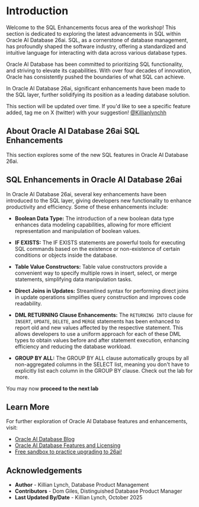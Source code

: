 # Introduction

Welcome to the SQL Enhancements focus area of the workshop! This section is dedicated to exploring the latest advancements in SQL within Oracle AI Database 26ai. SQL, as a cornerstone of database management, has profoundly shaped the software industry, offering a standardized and intuitive language for interacting with data across various database types.

Oracle AI Database has been committed to prioritizing SQL functionality, and striving to elevate its capabilities. With over four decades of innovation, Oracle has consistently pushed the boundaries of what SQL can achieve.

In Oracle AI Database 26ai, significant enhancements have been made to the SQL layer, further solidifying its position as a leading database solution.

This section will be updated over time. If you'd like to see a specific feature added, tag me on X (twitter) with your suggestion! [@Killianlynchh](https://twitter.com/Killianlynchh)

## About Oracle AI Database 26ai SQL Enhancements

This section explores some of the new SQL features in Oracle AI Database 26ai.


## SQL Enhancements in Oracle AI Database 26ai

In Oracle AI Database 26ai, several key enhancements have been introduced to the SQL layer, giving developers new functionality to enhance productivity and efficiency. Some of these enhancements include:
  
- **Boolean Data Type:** The introduction of a new boolean data type enhances data modeling capabilities, allowing for more efficient representation and manipulation of boolean values.

- **IF EXISTS:** The IF EXISTS statements are powerful tools for executing SQL commands based on the existence or non-existence of certain conditions or objects inside the database.

- **Table Value Constructors:** Table value constructors provide a convenient way to specify multiple rows in insert, select, or merge statements, simplifying data manipulation tasks.

- **Direct Joins in Updates:** Streamlined syntax for performing direct joins in update operations simplifies query construction and improves code readability.
  
- **DML RETURNING Clause Enhancements:** The `RETURNING INTO` clause for `INSERT`, `UPDATE`, `DELETE`, and `MERGE` statements has been enhanced to report old and new values affected by the respective statement. This allows developers to use a uniform approach for each of these DML types to obtain values before and after statement execution, enhancing efficiency and reducing the database workload.

- **GROUP BY ALL:** The GROUP BY ALL clause automatically groups by all non-aggregated columns in the SELECT list, meaning you don't have to explicitly list each column in the GROUP BY clause. Check out the lab for more.

You may now **proceed to the next lab** 

## Learn More

For further exploration of Oracle AI Database features and enhancements, visit:

- [Oracle AI Database Blog](http://blogs.oracle.com/database)
- [Oracle AI Database Features and Licensing](https://apex.oracle.com/database-features/)
- [Free sandbox to practice upgrading to 26ai!](https://livelabs.oracle.com/pls/apex/dbpm/r/livelabs/view-workshop?wid=3943)

## Acknowledgements
* **Author** - Killian Lynch, Database Product Management
* **Contributors** - Dom Giles, Distinguished Database Product Manager
* **Last Updated By/Date** - Killian Lynch, October 2025
